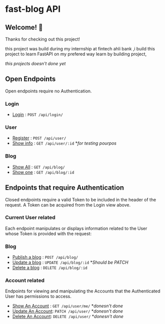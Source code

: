 # fast-blog API
## Welcome! 👋

Thanks for checking out this project!

this project was build during my internship at fintech ahli bank ,i build this project to learn FastAPI on my prefered way learn by building project,

*this projects doesn't done yet*

## Open Endpoints

Open endpoints require no Authentication.
### Login
* [Login](./documentation/Auth/Login.md) : `POST /api/login/`

### User
* [Register](./documentation/User/Register.md) : `POST /api/user/`
* [Show info](./documentation/User/Show.md) : `GET /api/user/:id` **for testing pourpos*

### Blog
* [Show All](All.md) : `GET /api/blog/`
* [Show one](One.md) : `GET /api/blog/:id`


## Endpoints that require Authentication

Closed endpoints require a valid Token to be included in the header of the
request. A Token can be acquired from the Login view above.

### Current User related

Each endpoint manipulates or displays information related to the User whose
Token is provided with the request:

### Blog
* [Publish a blog](./documentation/Blog/Publish.md) : `POST /api/blog/`
* [Update a blog]() : `UPDATE /api/blog/:id` **Should be PATCH*
* [Delete a blog]() : `DELETE /api/blog/:id`

### Account related

Endpoints for viewing and manipulating the Accounts that the Authenticated User
has permissions to access.

* [Show An Account]() : `GET /api/user/me/` **donesn't done*
* [Update An Account](): `PATCH /api/user/` **donesn't done*
* [Delete An Account](): `DELETE /api/user/` **donesn't done*